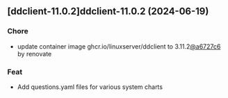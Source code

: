 

## [ddclient-11.0.2]ddclient-11.0.2 (2024-06-19)

### Chore



- update container image ghcr.io/linuxserver/ddclient to 3.11.2[@a6727c6](https://github.com/a6727c6) by renovate

### Feat



- Add questions.yaml files for various system charts
